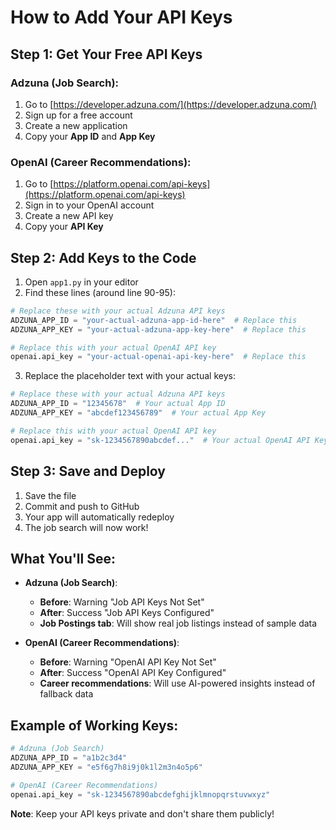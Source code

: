 # How to Add Your API Keys

## Step 1: Get Your Free API Keys

### Adzuna (Job Search):
1. Go to [https://developer.adzuna.com/](https://developer.adzuna.com/)
2. Sign up for a free account
3. Create a new application
4. Copy your **App ID** and **App Key**

### OpenAI (Career Recommendations):
1. Go to [https://platform.openai.com/api-keys](https://platform.openai.com/api-keys)
2. Sign in to your OpenAI account
3. Create a new API key
4. Copy your **API Key**

## Step 2: Add Keys to the Code
1. Open `app1.py` in your editor
2. Find these lines (around line 90-95):
```python
# Replace these with your actual Adzuna API keys
ADZUNA_APP_ID = "your-actual-adzuna-app-id-here"  # Replace this
ADZUNA_APP_KEY = "your-actual-adzuna-app-key-here"  # Replace this

# Replace this with your actual OpenAI API key
openai.api_key = "your-actual-openai-api-key-here"  # Replace this
```

3. Replace the placeholder text with your actual keys:
```python
# Replace these with your actual Adzuna API keys
ADZUNA_APP_ID = "12345678"  # Your actual App ID
ADZUNA_APP_KEY = "abcdef123456789"  # Your actual App Key

# Replace this with your actual OpenAI API key
openai.api_key = "sk-1234567890abcdef..."  # Your actual OpenAI API Key
```

## Step 3: Save and Deploy
1. Save the file
2. Commit and push to GitHub
3. Your app will automatically redeploy
4. The job search will now work!

## What You'll See:
- **Adzuna (Job Search)**:
  - **Before**: Warning "Job API Keys Not Set"
  - **After**: Success "Job API Keys Configured"
  - **Job Postings tab**: Will show real job listings instead of sample data

- **OpenAI (Career Recommendations)**:
  - **Before**: Warning "OpenAI API Key Not Set"
  - **After**: Success "OpenAI API Key Configured"
  - **Career recommendations**: Will use AI-powered insights instead of fallback data

## Example of Working Keys:
```python
# Adzuna (Job Search)
ADZUNA_APP_ID = "a1b2c3d4"
ADZUNA_APP_KEY = "e5f6g7h8i9j0k1l2m3n4o5p6"

# OpenAI (Career Recommendations)
openai.api_key = "sk-1234567890abcdefghijklmnopqrstuvwxyz"
```

**Note**: Keep your API keys private and don't share them publicly!
